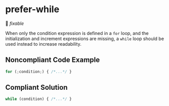 # prefer-while

:wrench: *fixable*

When only the condition expression is defined in a `for` loop, and the initialization and increment expressions are missing, a `while` loop should be used instead to increase readability.

## Noncompliant Code Example

```javascript
for (;condition;) { /*...*/ }
```

## Compliant Solution

```javascript
while (condition) { /*...*/ }
```
